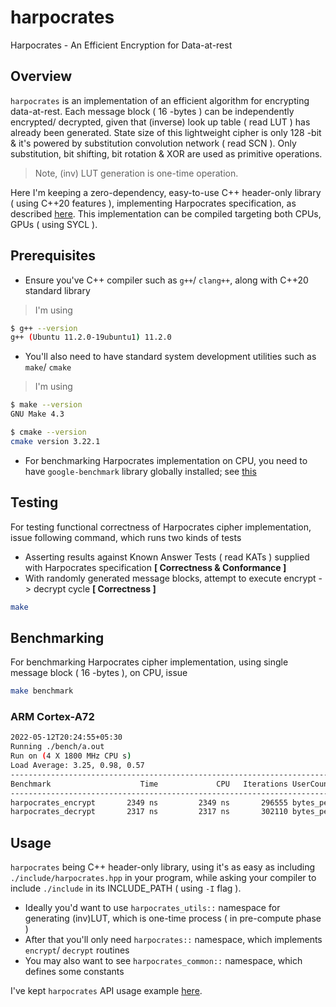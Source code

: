 # harpocrates
Harpocrates - An Efficient Encryption for Data-at-rest

## Overview

`harpocrates` is an implementation of an efficient algorithm for encrypting data-at-rest. Each message block ( 16 -bytes ) can be independently encrypted/ decrypted, given that (inverse) look up table ( read LUT ) has already been generated. State size of this lightweight cipher is only 128 -bit & it's powered by substitution convolution network ( read SCN ). Only substitution, bit shifting, bit rotation & XOR are used as primitive operations.

> Note, (inv) LUT generation is one-time operation.

Here I'm keeping a zero-dependency, easy-to-use C++ header-only library ( using C++20 features ), implementing Harpocrates specification, as described [here](https://ia.cr/2022/519). This implementation can be compiled targeting both CPUs, GPUs ( using SYCL ).

## Prerequisites

- Ensure you've C++ compiler such as `g++`/ `clang++`, along with C++20 standard library

> I'm using

```bash
$ g++ --version
g++ (Ubuntu 11.2.0-19ubuntu1) 11.2.0
```

- You'll also need to have standard system development utilities such as `make`/ `cmake`

> I'm using

```bash
$ make --version
GNU Make 4.3

$ cmake --version
cmake version 3.22.1
```

- For benchmarking Harpocrates implementation on CPU, you need to have `google-benchmark` library globally installed; see [this](https://github.com/google/benchmark/tree/60b16f1#installation)

## Testing

For testing functional correctness of Harpocrates cipher implementation, issue following command, which runs two kinds of tests

- Asserting results against Known Answer Tests ( read KATs ) supplied with Harpocrates specification **[ Correctness & Conformance ]**
- With randomly generated message blocks, attempt to execute encrypt -> decrypt cycle **[ Correctness ]**

```bash
make
```

## Benchmarking

For benchmarking Harpocrates cipher implementation, using single message block ( 16 -bytes ), on CPU, issue

```bash
make benchmark
```

### ARM Cortex-A72

```bash
2022-05-12T20:24:55+05:30
Running ./bench/a.out
Run on (4 X 1800 MHz CPU s)
Load Average: 3.25, 0.98, 0.57
------------------------------------------------------------------------------
Benchmark                    Time             CPU   Iterations UserCounters...
------------------------------------------------------------------------------
harpocrates_encrypt       2349 ns         2349 ns       296555 bytes_per_second=6.49583M/s
harpocrates_decrypt       2317 ns         2317 ns       302110 bytes_per_second=6.58582M/s
```

## Usage

`harpocrates` being C++ header-only library, using it's as easy as including `./include/harpocrates.hpp` in your program, while asking your compiler to include `./include` in its INCLUDE_PATH ( using `-I` flag ).

- Ideally you'd want to use `harpocrates_utils::` namespace for generating (inv)LUT, which is one-time process ( in pre-compute phase )
- After that you'll only need `harpocrates::` namespace, which implements `encrypt`/ `decrypt` routines
- You may also want to see `harpocrates_common::` namespace, which defines some constants

I've kept `harpocrates` API usage example [here](https://github.com/itzmeanjan/harpocrates/blob/9c1233d/example/main.cpp).
